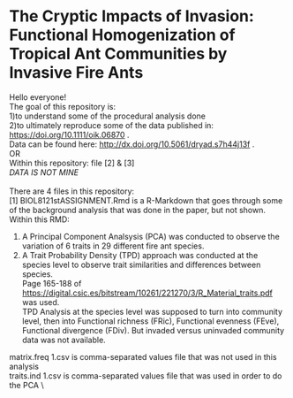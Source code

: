 # The Cryptic Impacts of Invasion: Functional Homogenization of Tropical Ant Communities by Invasive Fire Ants
Hello everyone!\
The goal of this repository is: \
1)to understand some of the procedural analysis done \
2)to ultimately reproduce some of the data published in: https://doi.org/10.1111/oik.06870 .\
Data can be found here: http://dx.doi.org/10.5061/dryad.s7h44j13f .\
OR \
Within this repository: file [2] & [3] \
*DATA IS NOT MINE*\
 \
There are 4 files in this repository:\
[1] BIOL8121stASSIGNMENT.Rmd is a R-Markdown that goes through some of the background analysis that was done in the paper, but not shown.\
Within this RMD:
1) A Principal Component Analsysis (PCA) was conducted to observe the variation of 6 traits in 29 different fire ant species.
2) A Trait Probability Density (TPD) approach was conducted at the species level to observe trait similarities and differences between species.\
Page 165-188 of https://digital.csic.es/bitstream/10261/221270/3/R_Material_traits.pdf was used. \
TPD Analysis at the species level was supposed to turn into community level, then into Functional richness (FRic), Functional evenness (FEve), Functional divergence (FDiv). But invaded versus uninvaded community data was not available. 


matrix.freq 1.csv is comma-separated values file that was not used in this analysis \
traits.ind 1.csv is comma-separated values file that was used in order to do the PCA \
